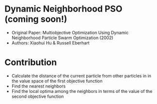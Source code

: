 # Dynamic Neighborhood PSO (coming soon!)

* Original Paper: Multiobjective Optimization Using Dynamic Neighborhood Particle Swarm Optimization (2002)
* Authors: Xiaohui Hu & Russell Eberhart

# Contribution

* Calculate the distance of the current particle from other particles in in the value space of the first objective function
* Find the nearest neighbors
* Find the local optima among the neighbors in terms of the value of the second objective function
